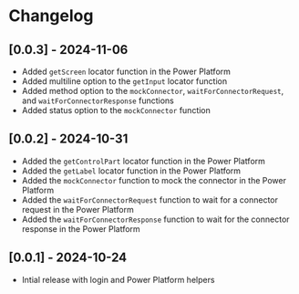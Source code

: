 # Changelog

## [0.0.3] - 2024-11-06

- Added `getScreen` locator function in the Power Platform
- Added multiline option to the `getInput` locator function
- Added method option to the `mockConnector`, `waitForConnectorRequest`, and `waitForConnectorResponse` functions
- Added status option to the `mockConnector` function

## [0.0.2] - 2024-10-31

- Added the `getControlPart` locator function in the Power Platform
- Added the `getLabel` locator function in the Power Platform
- Added the `mockConnector` function to mock the connector in the Power Platform
- Added the `waitForConnectorRequest` function to wait for a connector request in the Power Platform
- Added the `waitForConnectorResponse` function to wait for the connector response in the Power Platform

## [0.0.1] - 2024-10-24

- Intial release with login and Power Platform helpers
